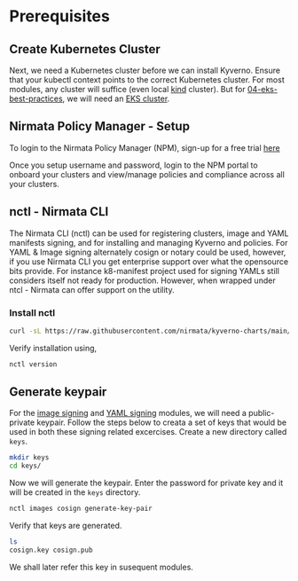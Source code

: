 # Prerequisites

## Create Kubernetes Cluster
Next, we need a Kubernetes cluster before we can install Kyverno. Ensure that your kubectl context points to the correct Kubernetes cluster. For most modules, any cluster will suffice (even local [kind](https://kind.sigs.k8s.io/) cluster). But for [04-eks-best-practices](./../04-eks-best-practices/README.md), we will need an [EKS cluster](https://docs.aws.amazon.com/eks/latest/userguide/create-cluster.html).

## Nirmata Policy Manager - Setup
To login to the Nirmata Policy Manager (NPM), sign-up for a free trial [here](https://www.nirmata.io/security/signup.html?product=NPMK)

Once you setup username and password, login to the NPM portal to onboard your clusters and view/manage policies and compliance across all your clusters.

## nctl - Nirmata CLI
The Nirmata CLI (nctl) can be used for registering clusters, image and YAML manifests signing, and for installing and managing Kyverno and policies.
For YAML & Image signing alternately cosign or notary could be used, however, if you use Nirmata CLI you get enterprise support over what the opensource bits provide.
For instance k8-manifest project used for signing YAMLs still considers itself not ready for production. However, when wrapped under ntcl - Nirmata can offer support on the utility.

### Install nctl
```sh
curl -sL https://raw.githubusercontent.com/nirmata/kyverno-charts/main/scripts/n4k/nctl-install.sh | sh
```
Verify installation using,
```sh
nctl version
```

## Generate keypair
For the [image signing](./../01-image-signing/README.md) and [YAML signing](./../02-yaml-signing/README.md) modules, we will need a public-private keypair. 
Follow the steps below to creata a set of keys that would be used in both these signing related excercises. 
Create a new directory called `keys`.

```sh
mkdir keys
cd keys/
```

Now we will generate the keypair. Enter the password for private key and it will be created in the `keys` directory.

```sh
nctl images cosign generate-key-pair
```

Verify that keys are generated.
```sh
ls
cosign.key cosign.pub
```
We shall later refer this key in susequent modules.
